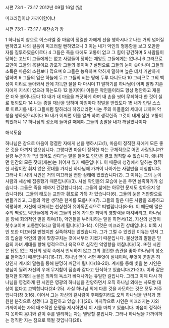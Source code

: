 시편 73:1 - 73:17 
2012년 09월 16일 (일)

미끄러짐이냐 가까이함이냐



시편 73:1 - 73:17 / 새찬송가  장


1 하나님이 참으로 이스라엘 중 마음이 정결한 자에게 선을 행하시나 2 나는 거의 넘어질 뻔하였고 나의 걸음이 미끄러질 뻔하였으니 3 이는 내가 악인의 형통함을 보고 오만한 자를 질투하였음이로다 4 그들은 죽을 때에도 고통이 없고 그 힘이 강건하며 5 사람들이 당하는 고난이 그들에게는 없고 사람들이 당하는 재앙도 그들에게는 없나니 6 그러므로 교만이 그들의 목걸이요 강포가 그들의 옷이며 7 살찜으로 그들의 눈이 솟아나며 그들의 소득은 마음의 소원보다 많으며 8 그들은 능욕하며 악하게 말하며 높은 데서 거만하게 말하며 9 그들의 입은 하늘에 두고 그들의 혀는 땅에 두루 다니도다 10 그러므로 그의 백성이 이리로 돌아와서 잔에 가득한 물을 다 마시며 11 말하기를 하나님이 어찌 알랴 지존자에게 지식이 있으랴 하는도다 12 볼지어다 이들은 악인들이라도 항상 평안하고 재물은 더욱 불어나도다 13 내가 내 마음을 깨끗하게 하며 내 손을 씻어 무죄하다 한 것이 실로 헛되도다 14 나는 종일 재난을 당하며 아침마다 징벌을 받았도다 15 내가 만일 스스로 이르기를 내가 그들처럼 말하리라 하였더라면 나는 주의 아들들의 세대에 대하여 악행을 행하였으리이다 16 내가 어쩌면 이를 알까 하여 생각한즉 그것이 내게 심한 고통이 되었더니 17 하나님의 성소에 들어갈 때에야 그들의 종말을 내가 깨달았나이다

해석도움





하나님은 참으로 마음이 정결한 자에게 선을 행하시고(1), 마음이 정직한 자에게 모든 좋은 것을 아끼지 않으십니다. 그렇다면 마음이 정직한 자는 구체적으로 어떤 사람입니까? 설령 누군가가 “법 없어도 산다”는 말을 들어도 인간은 결코 정직할 수 없습니다. 왜냐하면 인간의 모든 잣대(캐논)는 휘어져 있기 때문입니다. 이 때문에 성경에서 말하는 정직한 사람이란 휘지 않은 잣대를 가지신 하나님께 가까이 나아가는 사람만을 지칭합니다. 
그러나 이 시의 시인은 거의 미끄러질 뻔한 상태에 있었습니다(2). 그 이유는 그의 눈이 사람과 세상에 집중했기 때문입니다(3). 사실 악인들의 모습에 눈을 두면 실족하기가 쉽습니다. 그들은 죽을 때까지 건강합니다(4). 그들의 삶에는 아무런 문제도 찾아오지 않습니다(5). 그들의 태도는 교만과 횡포로 가득 차 있습니다(6). 그들의 눈은 거만함으로 번들거리고, 그들의 악한 생각은 한계를 모릅니다(7). 그들의 말은 다른 사람을 조롱하고 악평하며, 자신에 대해서는 천상천하 유아독존식으로 떠벌립니다(8-9). 이 때문에 많은 주의 백성도 악인들에게 가서 그들의 잔에 가득한 죄악의 영향력을 마셔버리고, 하나님을 향해 회의적인 말을 하며(11), 악인들을 부러워하는 말을 하면서(12), 자신의 신앙이 헛수고이며 고통뿐이라고 말하게 됩니다(13-14). 이것은 미끄러진 상태입니다. 
비록 시인 또한 미끄러질 뻔했지만 실족하지는 않았습니다. 그가 그럴 수 있었던 이유는 먼저 그의 입술을 악인의 말에 맞장구치는 것에서부터 지켰기 때문입니다. 불신앙의 말들은 믿음의 자녀 세대를 향해 영적으로나 육적으로 심각한 악영향을 끼칩니다(15). 또한 시인은 답도 없는 자신의 생각 속에서 번뇌하지 않고 그의 경건한 습관을 좇아 하나님의 성소로 들어갔기 때문입니다(16-17). 하나님 앞에 서면 무엇이 실체이며, 무엇이 꿈같은 허상인지 계시의 말씀을 통해 분명히 깨닫게 됩니다(18-20). 계시를 통해 빛을 본 시인은 양심이 찔려 자신의 우매 무지함이 짐승과 같다고 탄식하고 있습니다(21-23). 이와 같은 철저한 회개의 눈물은 죄악의 독소가 빠져나가는 유일한 길입니다. 
그리고 이제 다시 하나님을 영접하게 된 시인은 영광의 하나님을 찬양하면서 오직 하나님 외에는 사모할 대상이 없다고 고백합니다(24-25). 사실 하나님 외에 다른 것을 사모하는 것은 모두 저주입니다(창 3:16). 이어서 그는 자신의 겉사람이 후패할지라도 오직 하나님을 반석과 영원한 분깃으로 삼겠다고 결단하고 있습니다(26). 마지막으로 시인은 미끄러지는 자와 가까이하는 자의 대조적인 운명을 제시하면서 이 시를 마치고 있습니다. 마음이 정직하지 못하여 음녀와 같이 주를 멀리하는 자는 멸망할 뿐입니다. 그러나 하나님을 가까이하는 정직한 자는 참으로 복될 것입니다(28).